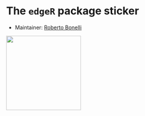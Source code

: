 # The `edgeR` package sticker

* Maintainer: [Roberto Bonelli](https://github.com/Robbie90/)

<img src=edgeR.png height="200">
